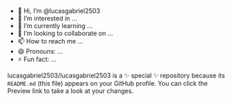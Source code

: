 - 👋 Hi, I’m @lucasgabriel2503
- 👀 I’m interested in ...
- 🌱 I’m currently learning ...
- 💞️ I’m looking to collaborate on ...
- 📫 How to reach me ...
- 😄 Pronouns: ...
- ⚡ Fun fact: ...

lucasgabriel2503/lucasgabriel2503 is a ✨ special ✨ repository because its `README.md` (this file) appears on your GitHub profile.
You can click the Preview link to take a look at your changes.

